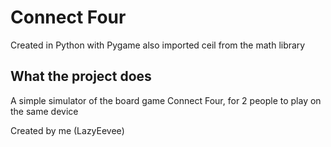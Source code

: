 # Connect Four
Created in Python with Pygame
also imported ceil from the math library

## What the project does
A simple simulator of the board game Connect Four, for 2 people to play on the same device

Created by me (LazyEevee)
